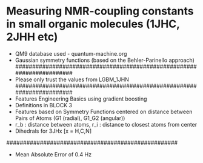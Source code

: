 # Measuring NMR-coupling constants in small organic molecules (1JHC, 2JHH etc)
* QM9 database used - quantum-machine.org
* Gaussian symmetry functions (based on the Behler-Parinello approach)
#######################################################################
* Please only trust the values from LGBM_1JHN 
#######################################################################
* Features Engineering Basics using gradient boosting 
* Definitions in BLOCK 3 
* Features based on Symmetry Functions centered on distance between Pairs of Atoms (G1 (radial), G1_G2 (angular))
* r_b : distance between atoms, r_i : distance to closest atoms from center 
* Dihedrals for 3JHx  [x = H,C,N]

###################################################
* Mean Absolute Error of 0.4 Hz 
